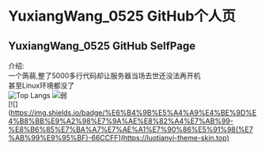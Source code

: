 # YuxiangWang_0525 GitHub个人页
## YuxiangWang_0525 GitHub SelfPage
介绍:  
一个蒟蒻,整了5000多行代码却让服务器当场去世还没法再开机  
甚至Linux环境都没了  
![Top Langs](https://github-readme-stats-one-bice.vercel.app/api/top-langs/?username=YuxiangWang0525&langs_count=10&layout=compact&role=OWNER,ORGANIZATION_MEMBER)
![弱](https://statcard.vercel.app/practice?id=268698)  
[![](https://img.shields.io/badge/%E6%B4%9B%E5%A4%A9%E4%BE%9D%E4%B8%BB%E9%A2%98%E7%9A%AE%E8%82%A4%E7%AB%99-%E8%B6%85%E7%BA%A7%E7%AE%A1%E7%90%86%E5%91%98(%E7%AB%99%E9%95%BF)-66CCFF](https://luotianyi-theme-skin.top)

